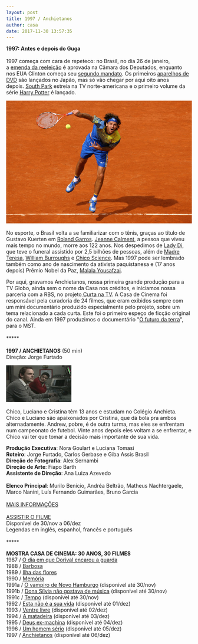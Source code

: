```yaml
---
layout: post
title: 1997 / Anchietanos
author: casa
date: 2017-11-30 13:57:35
---
```

**1997: Antes e depois do Guga**\
 \
1997 começa com cara de repeteco: no Brasil, no dia 26 de janeiro, a [emenda da reeleição](https://fernandorodrigues.blogosfera.uol.com.br/2014/06/16/conheca-a-historia-da-compra-de-votos-a-favor-da-emenda-da-reeleicao/) é aprovada na Câmara dos Deputados, enquanto nos EUA Clinton começa seu [segundo mandato](https://www.youtube.com/watch?v=iW_nr-SPKoY). Os primeiros [aparelhos de DVD](https://www.youtube.com/watch?v=gzvkTO4dcHQ) são lançados no Japão, mas só vão chegar por aqui oito anos depois. [South Park](https://pt.wikipedia.org/wiki/South_Park) estreia na TV norte-americana e o primeiro volume da série [Harry Potter](http://www.independent.co.uk/life-style/joanne-rowlings-secret-is-out-1295267.html) é lançado.

![](/uploads/guga2.jpg)

No esporte, o Brasil volta a se familiarizar com o tênis, graças ao título de Gustavo Kuerten em [Roland Garros](https://www.youtube.com/watch?v=KMDQXXibKec). [Jeanne Calment](https://www.youtube.com/watch?v=tlbihm0_IAE), a pessoa que viveu mais tempo no mundo, morre aos 122 anos. Nos despedimos de [Lady Di](https://www.youtube.com/watch?v=dg_MIysNGIU), que teve o funeral assistido por 2,5 bilhões de pessoas, além de [Madre Teresa](https://pt.wikipedia.org/wiki/Madre_Teresa_de_Calcut%C3%A1), [William Burroughs](https://www.youtube.com/watch?v=xbUW0ZfnZbs) e [Chico Science](https://www.youtube.com/watch?v=NsDfqtuXrZg). Mas 1997 pode ser lembrado também como ano de nascimento da ativista paquistanesa e (17 anos depois) Prêmio Nobel da Paz, [Malala Yousafzai](https://www.pronounceitright.com/pronunciation/malala-yousafzai-12617).

Por aqui, gravamos Anchietanos, nossa primeira grande produção para a TV Globo, ainda sem o nome da Casa nos créditos, e iniciamos nossa parceria com a RBS, no projeto[ Curta na TV](https://www.casacinepoa.com.br/filmes/curta-na-tv/). A Casa de Cinema foi responsável pela curadoria de 24 filmes, que eram exibidos sempre com um mini documentário produzido especialmente pelo projeto, sobre um tema relacionado a cada curta. Este foi o primeiro espeço de ficção original do canal. Ainda em 1997 produzimos o documentário "[O futuro da terra](https://www.casacinepoa.com.br/filmes/o-futuro-da-terra/)", para o MST.\
 \
\*\*\*\**\
 \
**1997 / ANCHIETANOS** (50 min)\
Direção: Jorge Furtado

![](/uploads/anch-im.jpg)

Chico, Luciano e Cristina têm 13 anos e estudam no Colégio Anchieta. Chico e Luciano são apaixonados por Cristina, que dá bola pra ambos alternadamente. Andrew, pobre, é de outra turma, mas eles se enfrentam num campeonato de futebol. Vinte anos depois eles voltam a se enfrentar, e Chico vai ter que tomar a decisão mais importante de sua vida.

**Produção Executiva**: Nora Goulart e Luciana Tomasi\
**Roteiro**: Jorge Furtado, Carlos Gerbase e Giba Assis Brasil\
**Direção de Fotografia**: Alex Sernambi\
**Direção de Arte**: Fiapo Barth\
**Assistente de Direção**: Ana Luiza Azevedo\
\
**Elenco Principal**: Murilo Benício, Andréa Beltrão, Matheus Nachtergaele, Marco Nanini, Luís Fernando Guimarães, Bruno Garcia\
 \
[MAIS INFORMAÇÕES](https://www.casacinepoa.com.br/filmes/anchietanos/)\
 \
[A﻿SSISTIR O FILME](https://vimeo.com/240152481)\
Disponível de 30/nov a 06/dez\
Legendas em inglês, espanhol, francês e português\
 \
\*\*\*\**

**MOSTRA CASA DE CINEMA: 30 ANOS, 30 FILMES**\
1987 / [O dia em que Dorival encarou a guarda](https://www.casacinepoa.com.br/blog/2017-11-20-1986-87-o-dia-em-que-dorival-encarou-a-guarda/)\
1988 / [Barbosa](https://www.casacinepoa.com.br/blog/2017-11-21-1988-barbosa/)[](http://www.casacinepoa.com.br/o-blog/casa-30-anos/1988-barbosa)\
1989 / [Ilha das flores](https://www.casacinepoa.com.br/blog/2017-11-22-1989-ilha-das-flores/)\
1990 / [Memória](https://www.casacinepoa.com.br/blog/2017-11-23-1990-mem%C3%B3ria/)\
1991a / [O vampiro de Novo Hamburgo](https://vimeo.com/239624871?share=copy) (disponível até 30/nov)\
1991b / [Dona Sílvia não gostava de música](https://vimeo.com/239623690?share=copy) (disponível até 30/nov)\
1991c / [Tempo](https://vimeo.com/239625928?share=copy) (disponível até 30/nov)\
1992 / [Esta não é a sua vida](https://vimeo.com/238459313) (disponível até 01/dez)\
1993 / [Ventre livre](http://vimeo.com/239530546) (disponível até 02/dez)\
1994 / [A matadeira](https://vimeo.com/238568218) (disponível até 03/dez)\
1995 / [Deus ex-machina](https://vimeo.com/240061218) (disponível até 04/dez)\
1996 / [Um homem sério](https://vimeo.com/240142849) (disponível até 05/dez)\
1997 / [Anchietanos](https://vimeo.com/240152481) (disponível até 06/dez)